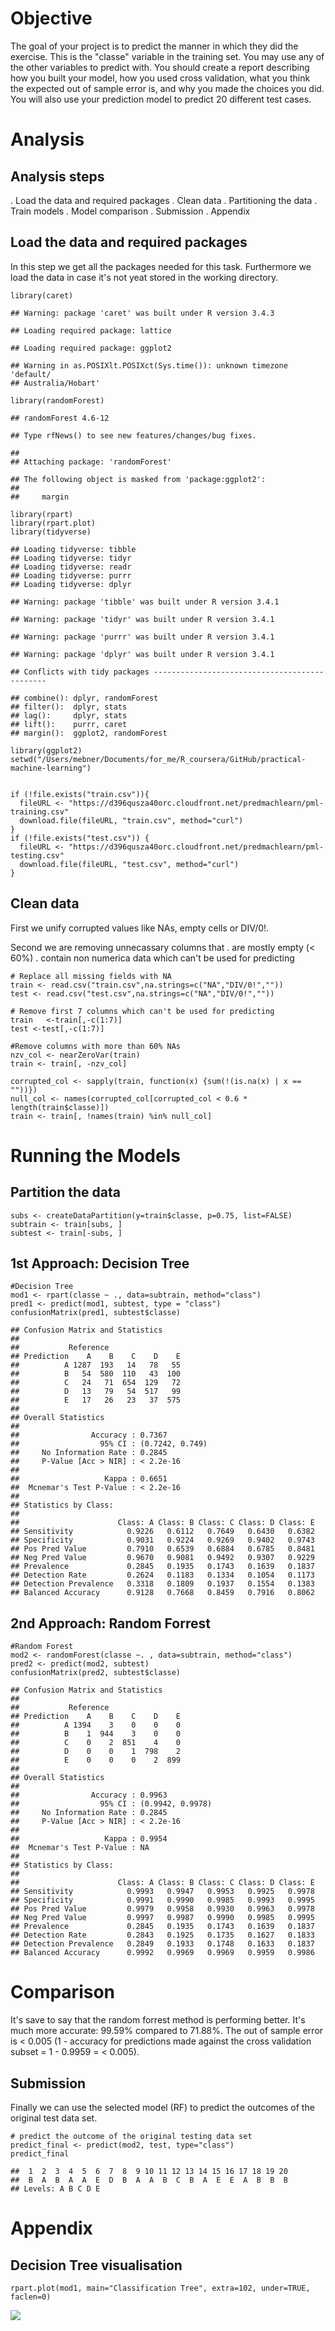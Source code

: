 Objective
=========

The goal of your project is to predict the manner in which they did the
exercise. This is the "classe" variable in the training set. You may use
any of the other variables to predict with. You should create a report
describing how you built your model, how you used cross validation, what
you think the expected out of sample error is, and why you made the
choices you did. You will also use your prediction model to predict 20
different test cases.

Analysis
========

Analysis steps
--------------

. Load the data and required packages . Clean data . Partitioning the
data . Train models . Model comparison . Submission . Appendix

Load the data and required packages
-----------------------------------

In this step we get all the packages needed for this task. Furthermore
we load the data in case it's not yeat stored in the working directory.

    library(caret)

    ## Warning: package 'caret' was built under R version 3.4.3

    ## Loading required package: lattice

    ## Loading required package: ggplot2

    ## Warning in as.POSIXlt.POSIXct(Sys.time()): unknown timezone 'default/
    ## Australia/Hobart'

    library(randomForest)

    ## randomForest 4.6-12

    ## Type rfNews() to see new features/changes/bug fixes.

    ## 
    ## Attaching package: 'randomForest'

    ## The following object is masked from 'package:ggplot2':
    ## 
    ##     margin

    library(rpart)
    library(rpart.plot)
    library(tidyverse)

    ## Loading tidyverse: tibble
    ## Loading tidyverse: tidyr
    ## Loading tidyverse: readr
    ## Loading tidyverse: purrr
    ## Loading tidyverse: dplyr

    ## Warning: package 'tibble' was built under R version 3.4.1

    ## Warning: package 'tidyr' was built under R version 3.4.1

    ## Warning: package 'purrr' was built under R version 3.4.1

    ## Warning: package 'dplyr' was built under R version 3.4.1

    ## Conflicts with tidy packages ----------------------------------------------

    ## combine(): dplyr, randomForest
    ## filter():  dplyr, stats
    ## lag():     dplyr, stats
    ## lift():    purrr, caret
    ## margin():  ggplot2, randomForest

    library(ggplot2)
    setwd("/Users/mebner/Documents/for_me/R_coursera/GitHub/practical-machine-learning")


    if (!file.exists("train.csv")){
      fileURL <- "https://d396qusza40orc.cloudfront.net/predmachlearn/pml-training.csv"
      download.file(fileURL, "train.csv", method="curl")
    }  
    if (!file.exists("test.csv")) { 
      fileURL <- "https://d396qusza40orc.cloudfront.net/predmachlearn/pml-testing.csv"
      download.file(fileURL, "test.csv", method="curl")
    }

Clean data
----------

First we unify corrupted values like NAs, empty cells or DIV/0!.

Second we are removing unnecassary columns that . are mostly empty (&lt;
60%) . contain non numerica data which can't be used for predicting

    # Replace all missing fields with NA 
    train <- read.csv("train.csv",na.strings=c("NA","DIV/0!",""))
    test <- read.csv("test.csv",na.strings=c("NA","DIV/0!",""))

    # Remove first 7 columns which can't be used for predicting
    train   <-train[,-c(1:7)]
    test <-test[,-c(1:7)]

    #Remove columns with more than 60% NAs
    nzv_col <- nearZeroVar(train)
    train <- train[, -nzv_col]

    corrupted_col <- sapply(train, function(x) {sum(!(is.na(x) | x == ""))})
    null_col <- names(corrupted_col[corrupted_col < 0.6 * length(train$classe)])
    train <- train[, !names(train) %in% null_col]

Running the Models
==================

Partition the data
------------------

    subs <- createDataPartition(y=train$classe, p=0.75, list=FALSE)
    subtrain <- train[subs, ] 
    subtest <- train[-subs, ]

1st Approach: Decision Tree
---------------------------

    #Decision Tree
    mod1 <- rpart(classe ~ ., data=subtrain, method="class")
    pred1 <- predict(mod1, subtest, type = "class")
    confusionMatrix(pred1, subtest$classe)

    ## Confusion Matrix and Statistics
    ## 
    ##           Reference
    ## Prediction    A    B    C    D    E
    ##          A 1287  193   14   78   55
    ##          B   54  580  110   43  100
    ##          C   24   71  654  129   72
    ##          D   13   79   54  517   99
    ##          E   17   26   23   37  575
    ## 
    ## Overall Statistics
    ##                                          
    ##                Accuracy : 0.7367         
    ##                  95% CI : (0.7242, 0.749)
    ##     No Information Rate : 0.2845         
    ##     P-Value [Acc > NIR] : < 2.2e-16      
    ##                                          
    ##                   Kappa : 0.6651         
    ##  Mcnemar's Test P-Value : < 2.2e-16      
    ## 
    ## Statistics by Class:
    ## 
    ##                      Class: A Class: B Class: C Class: D Class: E
    ## Sensitivity            0.9226   0.6112   0.7649   0.6430   0.6382
    ## Specificity            0.9031   0.9224   0.9269   0.9402   0.9743
    ## Pos Pred Value         0.7910   0.6539   0.6884   0.6785   0.8481
    ## Neg Pred Value         0.9670   0.9081   0.9492   0.9307   0.9229
    ## Prevalence             0.2845   0.1935   0.1743   0.1639   0.1837
    ## Detection Rate         0.2624   0.1183   0.1334   0.1054   0.1173
    ## Detection Prevalence   0.3318   0.1809   0.1937   0.1554   0.1383
    ## Balanced Accuracy      0.9128   0.7668   0.8459   0.7916   0.8062

2nd Approach: Random Forrest
----------------------------

    #Random Forest
    mod2 <- randomForest(classe ~. , data=subtrain, method="class")
    pred2 <- predict(mod2, subtest)
    confusionMatrix(pred2, subtest$classe)

    ## Confusion Matrix and Statistics
    ## 
    ##           Reference
    ## Prediction    A    B    C    D    E
    ##          A 1394    3    0    0    0
    ##          B    1  944    3    0    0
    ##          C    0    2  851    4    0
    ##          D    0    0    1  798    2
    ##          E    0    0    0    2  899
    ## 
    ## Overall Statistics
    ##                                           
    ##                Accuracy : 0.9963          
    ##                  95% CI : (0.9942, 0.9978)
    ##     No Information Rate : 0.2845          
    ##     P-Value [Acc > NIR] : < 2.2e-16       
    ##                                           
    ##                   Kappa : 0.9954          
    ##  Mcnemar's Test P-Value : NA              
    ## 
    ## Statistics by Class:
    ## 
    ##                      Class: A Class: B Class: C Class: D Class: E
    ## Sensitivity            0.9993   0.9947   0.9953   0.9925   0.9978
    ## Specificity            0.9991   0.9990   0.9985   0.9993   0.9995
    ## Pos Pred Value         0.9979   0.9958   0.9930   0.9963   0.9978
    ## Neg Pred Value         0.9997   0.9987   0.9990   0.9985   0.9995
    ## Prevalence             0.2845   0.1935   0.1743   0.1639   0.1837
    ## Detection Rate         0.2843   0.1925   0.1735   0.1627   0.1833
    ## Detection Prevalence   0.2849   0.1933   0.1748   0.1633   0.1837
    ## Balanced Accuracy      0.9992   0.9969   0.9969   0.9959   0.9986

Comparison
==========

It's save to say that the random forrest method is performing better.
It's much more accurate: 99.59% compared to 71.88%. The out of sample
error is &lt; 0.005 (1 - accuracy for predictions made against the cross
validation subset = 1 - 0.9959 = &lt; 0.005).

Submission
----------

Finally we can use the selected model (RF) to predict the outcomes of
the original test data set.

    # predict the outcome of the original testing data set
    predict_final <- predict(mod2, test, type="class")
    predict_final

    ##  1  2  3  4  5  6  7  8  9 10 11 12 13 14 15 16 17 18 19 20 
    ##  B  A  B  A  A  E  D  B  A  A  B  C  B  A  E  E  A  B  B  B 
    ## Levels: A B C D E

Appendix
========

Decision Tree visualisation
---------------------------

    rpart.plot(mod1, main="Classification Tree", extra=102, under=TRUE, faclen=0)

![](peer_project_mebner_files/figure-markdown_strict/Appendix:%20Decision%20Tree%20visualisation-1.png)
